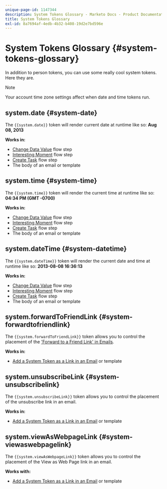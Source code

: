 ```yaml
---
unique-page-id: 1147344
description: System Tokens Glossary - Marketo Docs - Product Documentation
title: System Tokens Glossary
exl-id: 8a7694af-4edb-4b32-b408-19d2e7bd596e
---
```

# System Tokens Glossary {#system-tokens-glossary}

In addition to person tokens, you can use some really cool system tokens. Here they are.

>[!NOTE]
>
>Your account time zone settings affect when date and time tokens run.

## system.date {#system-date}

The `{{system.date}}` token will render current date at runtime like so: **Aug 08, 2013**

**Works in:**

* [Change Data Value](/help/marketo/product-docs/core-marketo-concepts/smart-campaigns/flow-actions/change-data-value.md) flow step
* [Interesting Moment](/help/marketo/product-docs/core-marketo-concepts/smart-campaigns/flow-actions/interesting-moment.md) flow step
* [Create Task](/help/marketo/product-docs/core-marketo-concepts/smart-campaigns/salesforce-flow-actions/create-task.md) flow step
* The body of an email or template

## system.time {#system-time}

The `{{system.time}}` token will render the current time at runtime like so: **04:34 PM (GMT -0700)**

**Works in:**

* [Change Data Value](/help/marketo/product-docs/core-marketo-concepts/smart-campaigns/flow-actions/change-data-value.md) flow step
* [Interesting Moment](/help/marketo/product-docs/core-marketo-concepts/smart-campaigns/flow-actions/interesting-moment.md) flow step
* [Create Task](/help/marketo/product-docs/core-marketo-concepts/smart-campaigns/salesforce-flow-actions/create-task.md) flow step
* The body of an email or template

## system.dateTime {#system-datetime}

The `{{system.dateTime}}` token will render the current date and time at runtime like so: **2013-08-08 16:36:13**

**Works in:**

* [Change Data Value](/help/marketo/product-docs/core-marketo-concepts/smart-campaigns/flow-actions/change-data-value.md) flow step
* [Interesting Moment](/help/marketo/product-docs/core-marketo-concepts/smart-campaigns/flow-actions/interesting-moment.md) flow step
* [Create Task](/help/marketo/product-docs/core-marketo-concepts/smart-campaigns/salesforce-flow-actions/create-task.md) flow step
* The body of an email or template

## system.forwardToFriendLink {#system-forwardtofriendlink}

The `{{system.forwardToFriendLink}}` token allows you to control the placement of the ['Forward to a Friend Link' in Emails](/help/marketo/product-docs/email-marketing/general/functions-in-the-editor/forward-to-a-friend-link-in-emails.md).

**Works in:**

* [Add a System Token as a Link in an Email](/help/marketo/product-docs/email-marketing/general/using-tokens/add-a-system-token-as-a-link-in-an-email.md) or template

## system.unsubscribeLink {#system-unsubscribelink}

The `{{system.unsubscribeLink}}` token allows you to control the placement of the unsubscribe link in an email.

**Works in:**

* [Add a System Token as a Link in an Email](/help/marketo/product-docs/email-marketing/general/using-tokens/add-a-system-token-as-a-link-in-an-email.md) or template

## system.viewAsWebpageLink {#system-viewaswebpagelink}

The `{{system.viewAsWebpageLink}}` token allows you to control the placement of the View as Web Page link in an email.

**Works with:**

* [Add a System Token as a Link in an Email](/help/marketo/product-docs/email-marketing/general/using-tokens/add-a-system-token-as-a-link-in-an-email.md) or template
